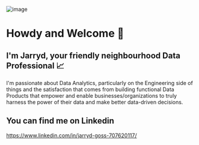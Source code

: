 ![image](https://github.com/jarrydgoss/jarrydgoss/assets/83253712/55c6b883-641a-4bea-883e-b5dcb1d9f2e7)


# Howdy and Welcome 👋 

## I'm Jarryd, your friendly neighbourhood Data Professional 📈 

I'm passionate about Data Analytics, particularly on the Engineering side of things and the satisfaction that comes from building functional Data Products that empower and enable businesses/organizations to truly harness the power of their data and make better data-driven decisions. 
  
## You can find me on Linkedin 
https://www.linkedin.com/in/jarryd-goss-707620117/
